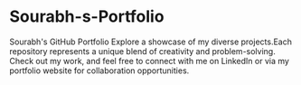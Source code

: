 # Sourabh-s-Portfolio
 Sourabh's GitHub Portfolio  Explore a showcase of my diverse projects.Each repository represents a unique blend of creativity and problem-solving. Check out my work, and feel free to connect with me on LinkedIn or via my portfolio website for collaboration opportunities.

